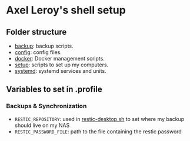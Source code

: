 # Axel Leroy's shell setup

## Folder structure
* [backup](backup/): backup scripts.
* [config](config/): config files.
* [docker](docker/): Docker management scripts.
* [setup](setup/): scripts to set up my computers.
* [systemd](systemd/): systemd services and units.

## Variables to set in .profile

### Backups & Synchronization
* `RESTIC_REPOSITORY`: used in [restic-desktop.sh](backup/restic-desktop.sh) to set where my backup should live on my NAS
* `RESTIC_PASSWORD_FILE`: path to the file containing the restic password
